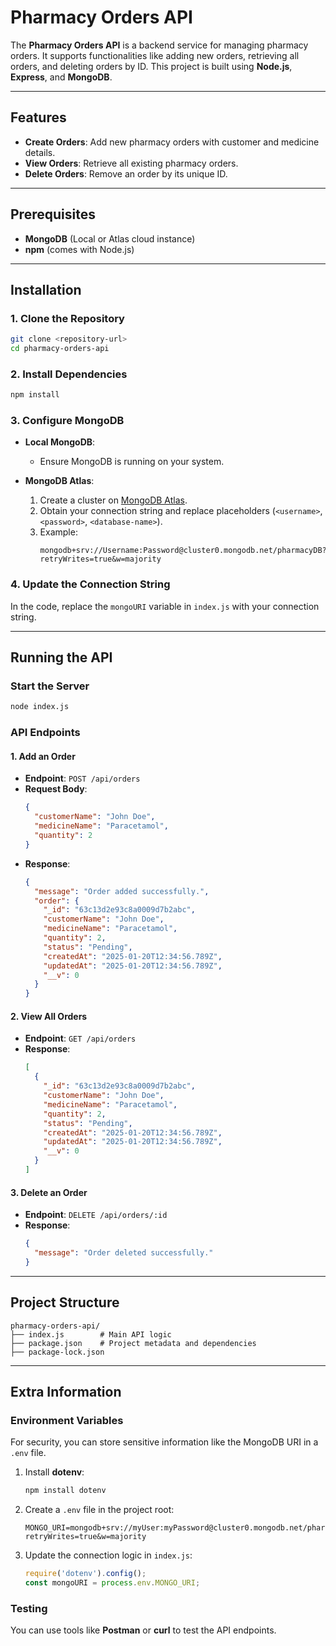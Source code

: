 
# Pharmacy Orders API

The **Pharmacy Orders API** is a backend service for managing pharmacy orders. It supports functionalities like adding new orders, retrieving all orders, and deleting orders by ID. This project is built using **Node.js**, **Express**, and **MongoDB**.

---

## Features

- **Create Orders**: Add new pharmacy orders with customer and medicine details.
- **View Orders**: Retrieve all existing pharmacy orders.
- **Delete Orders**: Remove an order by its unique ID.

---

## Prerequisites

- **MongoDB** (Local or Atlas cloud instance)
- **npm** (comes with Node.js)

---

## Installation

### 1. Clone the Repository
```bash
git clone <repository-url>
cd pharmacy-orders-api
```

### 2. Install Dependencies
```bash
npm install
```

### 3. Configure MongoDB
- **Local MongoDB**:
  - Ensure MongoDB is running on your system.

- **MongoDB Atlas**:
  1. Create a cluster on [MongoDB Atlas](https://www.mongodb.com/cloud/atlas).
  2. Obtain your connection string and replace placeholders (`<username>`, `<password>`, `<database-name>`).
  3. Example:
     ```plaintext
     mongodb+srv://Username:Password@cluster0.mongodb.net/pharmacyDB?retryWrites=true&w=majority
     ```

### 4. Update the Connection String
In the code, replace the `mongoURI` variable in `index.js` with your connection string.

---

## Running the API

### Start the Server
```bash
node index.js
```

### API Endpoints

#### **1. Add an Order**
- **Endpoint**: `POST /api/orders`
- **Request Body**:
  ```json
  {
    "customerName": "John Doe",
    "medicineName": "Paracetamol",
    "quantity": 2
  }
  ```
- **Response**:
  ```json
  {
    "message": "Order added successfully.",
    "order": {
      "_id": "63c13d2e93c8a0009d7b2abc",
      "customerName": "John Doe",
      "medicineName": "Paracetamol",
      "quantity": 2,
      "status": "Pending",
      "createdAt": "2025-01-20T12:34:56.789Z",
      "updatedAt": "2025-01-20T12:34:56.789Z",
      "__v": 0
    }
  }
  ```

#### **2. View All Orders**
- **Endpoint**: `GET /api/orders`
- **Response**:
  ```json
  [
    {
      "_id": "63c13d2e93c8a0009d7b2abc",
      "customerName": "John Doe",
      "medicineName": "Paracetamol",
      "quantity": 2,
      "status": "Pending",
      "createdAt": "2025-01-20T12:34:56.789Z",
      "updatedAt": "2025-01-20T12:34:56.789Z",
      "__v": 0
    }
  ]
  ```

#### **3. Delete an Order**
- **Endpoint**: `DELETE /api/orders/:id`
- **Response**:
  ```json
  {
    "message": "Order deleted successfully."
  }
  ```

---

## Project Structure
```plaintext
pharmacy-orders-api/
├── index.js        # Main API logic
├── package.json    # Project metadata and dependencies
├── package-lock.json
```

---

## Extra Information

### Environment Variables
For security, you can store sensitive information like the MongoDB URI in a `.env` file.

1. Install **dotenv**:
   ```bash
   npm install dotenv
   ```

2. Create a `.env` file in the project root:
   ```plaintext
   MONGO_URI=mongodb+srv://myUser:myPassword@cluster0.mongodb.net/pharmacyDB?retryWrites=true&w=majority
   ```

3. Update the connection logic in `index.js`:
   ```javascript
   require('dotenv').config();
   const mongoURI = process.env.MONGO_URI;
   ```

### Testing
You can use tools like **Postman** or **curl** to test the API endpoints.
